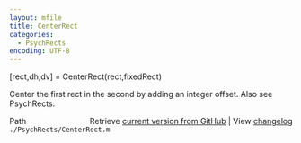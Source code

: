 ```yaml
---
layout: mfile
title: CenterRect
categories:
  - PsychRects
encoding: UTF-8
---
```


\[rect,dh,dv\] = CenterRect\(rect,fixedRect\)

Center the first rect in the second by adding an integer offset.
Also see PsychRects.


<div class="code_header" style="text-align:right;">
  <span style="float:left;">Path&nbsp;&nbsp;</span> <span class="counter">Retrieve <a href=
  "https://raw.github.com/Psychtoolbox-3/Psychtoolbox-3/beta/./PsychRects/CenterRect.m">current version from GitHub</a> | View <a href=
  "https://github.com/Psychtoolbox-3/Psychtoolbox-3/commits/beta/./PsychRects/CenterRect.m">changelog</a></span>
</div>
<div class="code">
  <code>./PsychRects/CenterRect.m</code>
</div>
